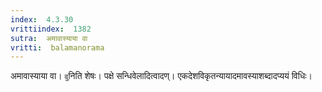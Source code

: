 ```yaml
---
index:  4.3.30
vrittiindex:  1382
sutra:  अमावास्याया वा
vritti:  balamanorama 
---
```


अमावास्याया वा। `वु`निति शेषः। पक्षे सन्धिवेलादित्वादण्। एकदेशविकृतन्यायादमावस्याशब्दादप्ययं विधिः। 

